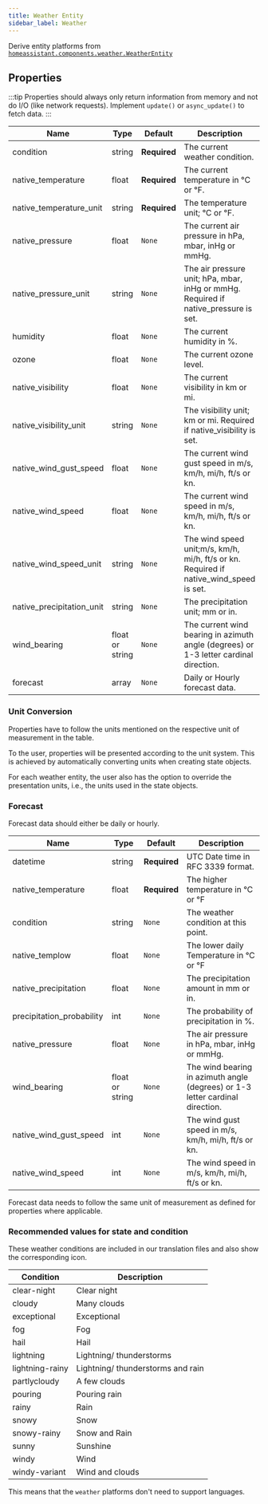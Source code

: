 ```yaml
---
title: Weather Entity
sidebar_label: Weather
---
```


Derive entity platforms from [`homeassistant.components.weather.WeatherEntity`](https://github.com/home-assistant/home-assistant/blob/master/homeassistant/components/weather/__init__.py)

## Properties

:::tip
Properties should always only return information from memory and not do I/O (like network requests). Implement `update()` or `async_update()` to fetch data.
:::

| Name | Type | Default | Description
| ---- | ---- | ------- | -----------
| condition | string | **Required** | The current weather condition.
| native_temperature | float | **Required** | The current temperature in °C or °F.
| native_temperature_unit | string | **Required** | The temperature unit; °C or °F.
| native_pressure | float | `None` | The current air pressure in hPa, mbar, inHg or mmHg.
| native_pressure_unit | string | `None` | The air pressure unit; hPa, mbar, inHg or mmHg. Required if native_pressure is set.
| humidity | float | `None` | The current humidity in %.
| ozone | float | `None` | The current ozone level.
| native_visibility | float | `None` | The current visibility in km or mi.
| native_visibility_unit | string | `None` | The visibility unit; km or mi. Required if native_visibility is set.
| native_wind_gust_speed | float | `None` | The current wind gust speed in m/s, km/h, mi/h, ft/s or kn.
| native_wind_speed | float | `None` | The current wind speed in m/s, km/h, mi/h, ft/s or kn.
| native_wind_speed_unit | string | `None` | The wind speed unit;m/s, km/h, mi/h, ft/s or kn. Required if native_wind_speed is set.
| native_precipitation_unit | string | `None` | The precipitation unit; mm or in.
| wind_bearing | float or string | `None` | The current wind bearing in azimuth angle (degrees) or 1-3 letter cardinal direction.
| forecast | array | `None` | Daily or Hourly forecast data.

### Unit Conversion

Properties have to follow the units mentioned on the respective unit of measurement in the table.

To the user, properties will be presented according to the unit system. This is achieved by automatically converting units when creating state objects.

For each weather entity, the user also has the option to override the presentation units, i.e., the units used in the state objects.

### Forecast

Forecast data should either be daily or hourly.

| Name | Type | Default | Description
| ---- | ---- | ------- | -----------
| datetime | string | **Required** | UTC Date time in RFC 3339 format.
| native_temperature | float | **Required** | The higher temperature in °C or °F
| condition | string | `None` | The weather condition at this point.
| native_templow | float | `None` | The lower daily Temperature in °C or °F
| native_precipitation | float | `None` | The precipitation amount in mm or in.
| precipitation_probability | int | `None` | The probability of precipitation in %.
| native_pressure | float | `None` | The air pressure in hPa, mbar, inHg or mmHg.
| wind_bearing | float or string | `None` | The wind bearing in azimuth angle (degrees) or 1-3 letter cardinal direction.
| native_wind_gust_speed | int | `None` | The wind gust speed in m/s, km/h, mi/h, ft/s or kn.
| native_wind_speed | int | `None` | The wind speed in m/s, km/h, mi/h, ft/s or kn.

Forecast data needs to follow the same unit of measurement as defined for properties where applicable.

### Recommended values for state and condition

These weather conditions are included in our translation files and also show the corresponding icon.

| Condition | Description
| --------- | -----------
| clear-night | Clear night
| cloudy | Many clouds
| exceptional | Exceptional
| fog | Fog
| hail | Hail
| lightning | Lightning/ thunderstorms
| lightning-rainy | Lightning/ thunderstorms and rain
| partlycloudy | A few clouds
| pouring | Pouring rain
| rainy | Rain
| snowy | Snow
| snowy-rainy | Snow and Rain
| sunny | Sunshine
| windy | Wind
| windy-variant | Wind and clouds

This means that the `weather` platforms don't need to support languages.
